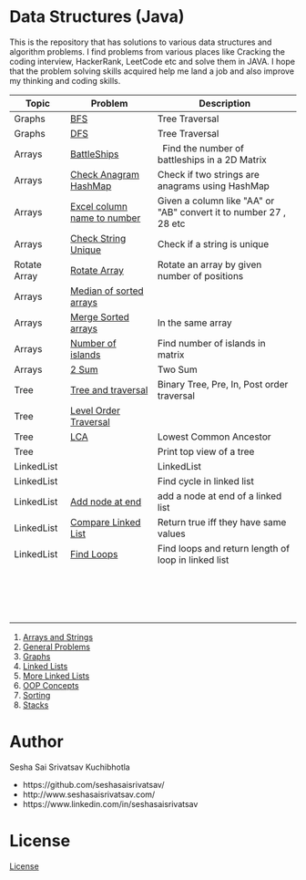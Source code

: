 <h1>Data Structures (Java)</h1>
<p>
  This is the repository that has solutions to various data structures and algorithm problems. I find problems from various places like Cracking the coding interview, HackerRank, LeetCode etc and solve them in JAVA.
  I hope that the problem solving skills acquired help me land a job and also improve my thinking and coding skills.
</p>


 | Topic | Problem |Description
| ------------- | ------------- | ------------- |
| Graphs  | <a href="https://github.com/seshasaisrivatsav/data-structures-java/blob/master/src/BFS/BFS.java">BFS</a> | Tree Traversal 
| Graphs  | <a href="https://github.com/seshasaisrivatsav/data-structures-java/blob/master/src/DFS/DFS.java">DFS</a>  | Tree Traversal 
| Arrays | <a href="https://github.com/seshasaisrivatsav/data-structures-java/blob/master/src/arraysAndStrings/BattleShipInMatrix.java">BattleShips</a> |   Find the number of battleships in a 2D Matrix 
| Arrays | <a href="https://github.com/seshasaisrivatsav/data-structures-java/blob/master/src/arraysAndStrings/CheckAnagramHashMap.java">Check Anagram HashMap</a> | Check if two strings are anagrams using HashMap
| Arrays | <a href="https://github.com/seshasaisrivatsav/data-structures-java/blob/master/src/arraysAndStrings/ConvertLettersToNumbersLikeExcel.java">Excel column name to number</a> |  Given a column like "AA" or "AB" convert it to number 27 , 28 etc
| Arrays| <a href="https://github.com/seshasaisrivatsav/data-structures-java/blob/master/src/arraysAndStrings/IsUniqueString.java">Check String Unique</a> |  Check if a string is unique
| Rotate Array| <a href="https://github.com/seshasaisrivatsav/data-structures-java/blob/master/src/arraysAndStrings/LeftRotate.java">Rotate Array</a> | Rotate an array by given number of positions
| Arrays| <a href="https://github.com/seshasaisrivatsav/data-structures-java/blob/master/src/arraysAndStrings/MedianOfSortedArrays.java">Median of sorted arrays</a> |  
| Arrays| <a href="https://github.com/seshasaisrivatsav/data-structures-java/blob/master/src/arraysAndStrings/MergeTwoArraysInSameArray.java">Merge Sorted arrays</a> |  In the same array
| Arrays| <a href="https://github.com/seshasaisrivatsav/data-structures-java/blob/master/src/arraysAndStrings/NumberOfIslands.java">Number of islands</a> |  Find number of islands in matrix
| Arrays| <a href="https://github.com/seshasaisrivatsav/data-structures-java/blob/master/src/arraysAndStrings/TwoSum.java">2 Sum</a> | Two Sum
| Tree| <a href="https://github.com/seshasaisrivatsav/data-structures-java/blob/master/src/trees/BinaryTree.java">Tree and traversal</a> |  Binary Tree, Pre, In, Post order traversal
| Tree| <a href="https://github.com/seshasaisrivatsav/data-structures-java/blob/master/src/trees/LevelOrderTraversal.java">Level Order Traversal</a> |  
| Tree| <a href="https://github.com/seshasaisrivatsav/data-structures-java/blob/master/src/trees/LowestCommonAncestor.java">LCA</a> |  Lowest Common Ancestor
| Tree| <a href="https://github.com/seshasaisrivatsav/data-structures-java/blob/master/src/trees/PrintTopViewOfTree.java"></a> |  Print top view of a tree
| LinkedList | <a href="https://github.com/seshasaisrivatsav/data-structures-java/blob/master/src/linkedLists/LinkedList.java"></a> |  LinkedList 
| LinkedList| <a href="https://github.com/seshasaisrivatsav/data-structures-java/blob/master/src/linkedLists/findCycle.java"></a> | Find cycle in linked list
| LinkedList| <a href="https://github.com/seshasaisrivatsav/data-structures-java/blob/master/src/linkedLists/AddNodeAtEnd.java">Add node at end</a> | add a node at end of a linked list
| LinkedList| <a href="https://github.com/seshasaisrivatsav/data-structures-java/blob/master/src/linkedLists/CompareTwoLinkedLists.java">Compare Linked List</a> | Return true iff they have same values
| LinkedList| <a href="https://github.com/seshasaisrivatsav/data-structures-java/blob/master/src/linkedLists/FindLoopsAndLength.java">Find Loops</a> | Find loops and return length of loop in linked list
| | <a href=""></a> | 
| | <a href=""></a> | 
| | <a href=""></a> | 
| | <a href=""></a> | 
| | <a href=""></a> | 
| | <a href=""></a> | 
| | <a href=""></a> | 
| | <a href=""></a> | 
| | <a href=""></a> | 
| | <a href=""></a> | 
| | <a href=""></a> | 
| | <a href=""></a> | 
| | <a href=""></a> | 
| | <a href=""></a> | 
| | <a href=""></a> | 
| | <a href=""></a> | 
<ol>

<li><a href="https://github.com/seshasaisrivatsav/data-structures-java/tree/master/src/arraysAndStrings"> Arrays and Strings </a></li>
   
  
  
<li><a href="https://github.com/seshasaisrivatsav/data-structures-java/tree/master/src/general">General Problems </a></li>


<li><a href="https://github.com/seshasaisrivatsav/data-structures-java/tree/master/src/graphs">Graphs </a></li>


<li><a href="https://github.com/seshasaisrivatsav/data-structures-java/tree/master/src/linkedLists">Linked Lists </a></li>


<li><a href="https://github.com/seshasaisrivatsav/data-structures-java/tree/master/src/newLinkedLists">More Linked Lists </a></li>


<li><a href="https://github.com/seshasaisrivatsav/data-structures-java/tree/master/src/oopsConcepts">OOP Concepts </a></li>


<li><a href="https://github.com/seshasaisrivatsav/data-structures-java/tree/master/src/sorting">Sorting </a></li>


<li><a href="https://github.com/seshasaisrivatsav/data-structures-java/tree/master/src/stacks">Stacks </a></li>
</ol>
  
  
 
<h1>Author</h1>
<p>Sesha Sai Srivatsav Kuchibhotla</p>
<ul>
  <li>https://github.com/seshasaisrivatsav/</li>
  <li>http://www.seshasaisrivatsav.com/</li>
  <li>https://www.linkedin.com/in/seshasaisrivatsav</li>
</ul>





<h1>License</h1>
<p><a href="https://github.com/seshasaisrivatsav/srivatsav-resume/blob/master/LICENSE">License</a></p>
